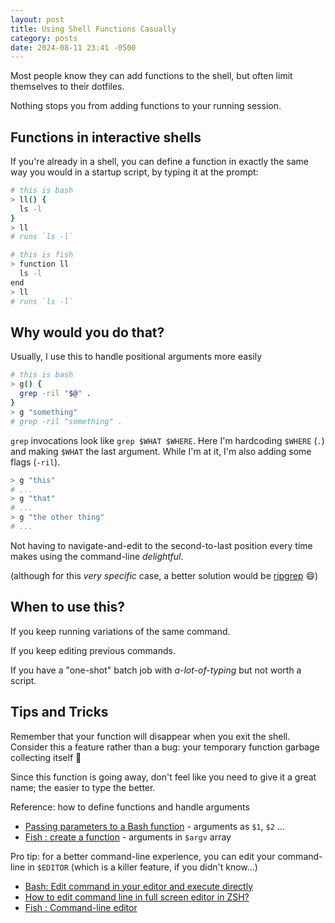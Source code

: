```yaml
---
layout: post
title: Using Shell Functions Casually
category: posts
date: 2024-08-11 23:41 -0500
---
```

Most people know they can add functions to the shell, but often limit
themselves to their dotfiles.

Nothing stops you from adding functions to your running session.

## Functions in interactive shells

If you're already in a shell, you can define a function in exactly the same way
you would in a startup script, by typing it at the prompt:

```bash
# this is bash
> ll() {
  ls -l
}
> ll
# runs `ls -l`
```

```bash
# this is fish
> function ll
  ls -l
end
> ll
# runs `ls -l`
```

## Why would you do that?

Usually, I use this to handle positional arguments more easily

```bash
# this is bash
> g() {
  grep -ril "$@" .
}
> g "something"
# grep -ril "something" .
```

`grep` invocations look like `grep $WHAT $WHERE`. Here I'm hardcoding `$WHERE` (`.`) and making `$WHAT` the last argument. While I'm at it, I'm also adding some flags (`-ril`).

```bash
> g "this"
# ...
> g "that"
# ...
> g "the other thing"
# ...
```

Not having to navigate-and-edit to the second-to-last position every time makes using the command-line _delightful_.

(although for this _very specific_ case, a better solution would be [ripgrep](https://github.com/BurntSushi/ripgrep) 😄)

## When to use this?

If you keep running variations of the same command.

If you keep editing previous commands.

If you have a "one-shot" batch job with _a-lot-of-typing_ but not worth a script.

## Tips and Tricks

Remember that your function will disappear when you exit the shell. Consider this a feature rather than a bug: your
temporary function garbage collecting itself 🚀

Since this function is going away, don't feel like you need to give it a great name; the easier to type the better.

Reference: how to define functions and handle arguments

- [Passing parameters to a Bash function](https://stackoverflow.com/questions/6212219/passing-parameters-to-a-bash-function) - arguments as `$1`, `$2` ...
- [Fish : create a function](https://fishshell.com/docs/current/cmds/function.html) - arguments in `$argv` array

Pro tip: for a better command-line experience, you can edit your command-line in `$EDITOR` (which is a killer feature, if you didn't know...)

- [Bash: Edit command in your editor and execute directly](https://dev.to/chhajedji/bash-edit-command-in-your-editor-and-execute-directly-30ef)
- [How to edit command line in full screen editor in ZSH?](https://unix.stackexchange.com/questions/6620/how-to-edit-command-line-in-full-screen-editor-in-zsh)
- [Fish : Command-line editor](https://fishshell.com/docs/current/interactive.html#command-line-editor)


